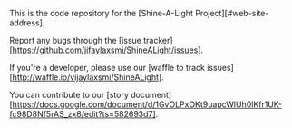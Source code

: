 This is the code repository for the [Shine-A-Light Project][#web-site-address].

Report any bugs through the [issue tracker][https://github.com/jifaylaxsmi/ShineALight/issues].

If you're a developer, please use our [waffle to track issues][http://waffle.io/vijaylaxsmi/ShineALight].

You can contribute to our [story document][https://docs.google.com/document/d/1GvOLPxOKt9uapcWlUh0lKfr1UK-fc98D8Nf5rAS_zx8/edit?ts=582693d7].

